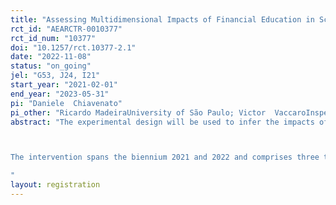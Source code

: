 ```yaml
---
title: "Assessing Multidimensional Impacts of Financial Education in Schools: Experimental Evidence from Brazil"
rct_id: "AEARCTR-0010377"
rct_id_num: "10377"
doi: "10.1257/rct.10377-2.1"
date: "2022-11-08"
status: "on_going"
jel: "G53, J24, I21"
start_year: "2021-02-01"
end_year: "2023-05-31"
pi: "Daniele  Chiavenato"
pi_other: "Ricardo MadeiraUniversity of São Paulo; Victor  VaccaroInsper Institute of Education and Research"
abstract: "The experimental design will be used to infer the impacts of a financial education course integrated into the math curriculum for 9th and 10th grade students, as well as active learning methodologies trainings for their teachers. The program targets students from disadvantaged families, seeking to make school more attractive and effective for them. 

The intervention spans the biennium 2021 and 2022 and comprises three treatment arms: a single dose of the program for students and teachers (in the 9th grade); a second dose for students in the 10th grade, and a second for 9th grade math teachers. The evaluation seeks to account for the impacts of the program over students cognitive and non-cognitive development, teachers’ practices and motivation, their financial knowledge and behaviour, their attachment to school, besides the use of a new instrument to measure students’ readiness for the labor market.
"
layout: registration
---
```


